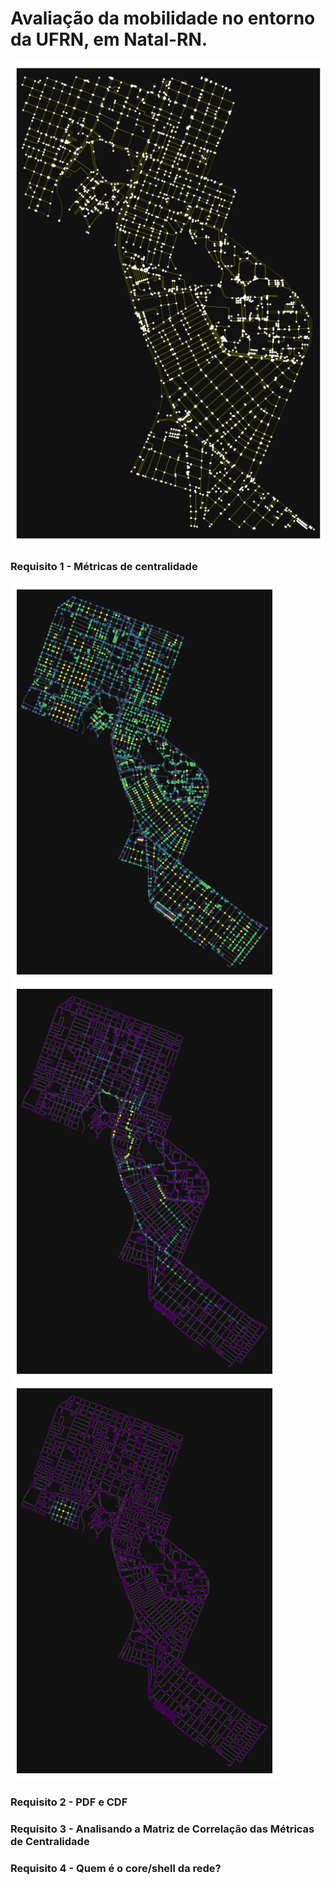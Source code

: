 # Avaliação da mobilidade no entorno da UFRN, em Natal-RN.

![](imagens/1.0.png)
### Requisito 1 - Métricas de centralidade
![](imagens/2.0.png)
![](imagens/3.0.png)
![](imagens/4.0.png)

### Requisito 2 - PDF e CDF

### Requisito 3 - Analisando a Matriz de Correlação das Métricas de Centralidade

### Requisito 4 - Quem é o core/shell da rede?

